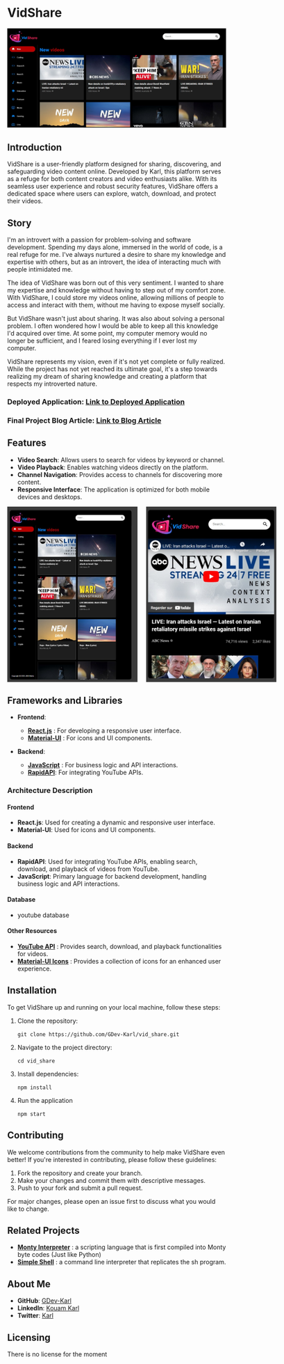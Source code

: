 # VidShare

![VidShare Logo](./images/Home_pc.jpeg)

## Introduction

VidShare is a user-friendly platform designed for sharing, discovering, and safeguarding video content online. Developed by Karl, this platform serves as a refuge for both content creators and video enthusiasts alike. With its seamless user experience and robust security features, VidShare offers a dedicated space where users can explore, watch, download, and protect their videos.

## Story

I'm an introvert with a passion for problem-solving and software development. Spending my days alone, immersed in the world of code, is a real refuge for me. I've always nurtured a desire to share my knowledge and expertise with others, but as an introvert, the idea of interacting much with people intimidated me.

The idea of VidShare was born out of this very sentiment. I wanted to share my expertise and knowledge without having to step out of my comfort zone. With VidShare, I could store my videos online, allowing millions of people to access and interact with them, without me having to expose myself socially.

But VidShare wasn't just about sharing. It was also about solving a personal problem. I often wondered how I would be able to keep all this knowledge I'd acquired over time. At some point, my computer memory would no longer be sufficient, and I feared losing everything if I ever lost my computer.

VidShare represents my vision, even if it's not yet complete or fully realized. While the project has not yet reached its ultimate goal, it's a step towards realizing my dream of sharing knowledge and creating a platform that respects my introverted nature.

### **Deployed Application:** [Link to Deployed Application](https://hilarious-muffin-7168a8.netlify.app/)
### **Final Project Blog Article:** [Link to Blog Article](https://www.linkedin.com/pulse/vidshare-journey-software-engineering-karl-gerard-tekam-kouam-anaie/)

## Features

- **Video Search**: Allows users to search for videos by keyword or channel.
- **Video Playback**: Enables watching videos directly on the platform.
- **Channel Navigation**: Provides access to channels for discovering more content.
- **Responsive Interface**: The application is optimized for both mobile devices and desktops.

<div style="display: flex; justify-content: space-between;">
    <img src="./images/Ipad%20pro.jpeg" alt="VidShare on ipad pro" width="300" style="margin-right: 10px;">
    <img src="./images/surface%20duo.jpeg" alt="VidShare on Surface Duo" width="300" style="margin-left: 10px;">
</div>


## Frameworks and Libraries

- **Frontend**: 
  - [**React.js**](https://react.dev/) : For developing a responsive user interface.
  - [**Material-UI**](https://mui.com/material-ui/) : For icons and UI components.

- **Backend**: 
  - [**JavaScript**](https://developer.mozilla.org/en-US/docs/Web/javascript) : For business logic and API interactions.
  - [**RapidAPI**](https://rapidapi.com/hub): For integrating YouTube APIs.

### Architecture Description

#### Frontend
- **React.js**: Used for creating a dynamic and responsive user interface.
- **Material-UI**: Used for icons and UI components.

#### Backend
- **RapidAPI**: Used for integrating YouTube APIs, enabling search, download, and playback of videos from YouTube.
- **JavaScript**: Primary language for backend development, handling business logic and API interactions.

#### Database
- youtube database

#### Other Resources
- [**YouTube API**](https://rapidapi.com/ytdlfree/api/youtube-v31?utm_source=youtube.com%2FJavaScriptMastery&utm_medium=referral&utm_campaign=DevRel) : Provides search, download, and playback functionalities for videos.
- [**Material-UI Icons**](https://mui.com/material-ui/material-icons/) : Provides a collection of icons for an enhanced user experience.

## Installation

To get VidShare up and running on your local machine, follow these steps:

1. Clone the repository:
    ```
    git clone https://github.com/GDev-Karl/vid_share.git
    ```
2. Navigate to the project directory:
    ```
    cd vid_share
    ```
3. Install dependencies:
    ```
    npm install
    ```
4. Run the application
    ```
    npm start
    ```

## Contributing

We welcome contributions from the community to help make VidShare even better! If you're interested in contributing, please follow these guidelines:

1. Fork the repository and create your branch.
2. Make your changes and commit them with descriptive messages.
3. Push to your fork and submit a pull request.

For major changes, please open an issue first to discuss what you would like to change.

## Related Projects

- [**Monty Interpreter**](https://github.com/GDev-Karl/monty) : a scripting language that is first compiled into Monty byte codes (Just like Python)
- [**Simple Shell**](https://github.com/Echewis/simple_shell) : a command line interpreter that replicates the sh program.

## About Me

- **GitHub**: [GDev-Karl](https://github.com/GDev-Karl)
- **LinkedIn**: [Kouam Karl](https://www.linkedin.com/in/karl-gerard/)
- **Twitter**: [Karl](https://twitter.com/Karl_Gerard_)

## Licensing

There is no license for the moment
